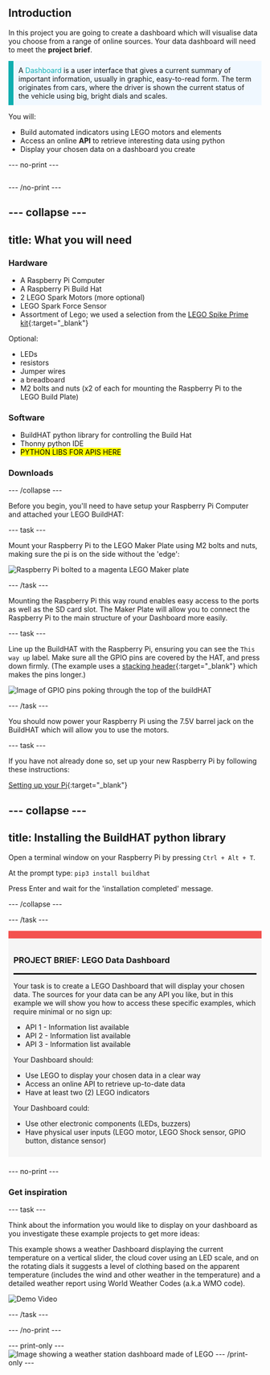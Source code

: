 ## Introduction


In this project you are going to create a dashboard which will visualise data you choose from a range of online sources. Your data dashboard will need to meet the **project brief**.

<p style="border-left: solid; border-width:10px; border-color: #0faeb0; background-color: aliceblue; padding: 10px;">
A <span style="color: #0faeb0">Dashboard</span> is a user interface that gives a current summary of important information, usually in graphic, easy-to-read form. The term originates from cars, where the driver is shown the current status of the vehicle using big, bright dials and scales.</p>

You will:
+ Build automated indicators using LEGO motors and elements
+ Access an online **API** to retrieve interesting data using python
+ Display your chosen data on a dashboard you create

--- no-print ---

<div style="display: flex; flex-wrap: wrap">
<div style="flex-basis: 200px; flex-grow: 1">


--- /no-print ---


--- collapse ---
---
title: What you will need
---
### Hardware

+ A Raspberry Pi Computer
+ A Raspberry Pi Build Hat
+ 2 LEGO Spark Motors (more optional)
+ LEGO Spark Force Sensor
+ Assortment of Lego; we used a selection from the [LEGO Spike Prime kit](https://education.lego.com/en-gb/product/spike-prime){:target="_blank"}

Optional:
+ LEDs
+ resistors
+ Jumper wires
+ a breadboard
+ M2 bolts and nuts (x2 of each for mounting the Raspberry Pi to the LEGO Build Plate)

### Software

+ BuildHAT python library for controlling the Build Hat
+ Thonny python IDE
+ <mark>PYTHON LIBS FOR APIS HERE</mark>

### Downloads

--- /collapse ---

Before you begin, you'll need to have setup your Raspberry Pi Computer and attached your LEGO BuildHAT:

--- task ---

Mount your Raspberry Pi to the LEGO Maker Plate using M2 bolts and nuts, making sure the pi is on the side without the 'edge':

 ![Raspberry Pi bolted to a magenta LEGO Maker plate](images/build_11.jpg)

--- /task ---

Mounting the Raspberry Pi this way round enables easy access to the ports as well as the SD card slot. The Maker Plate will allow you to connect the Raspberry Pi to the main structure of your Dashboard more easily.

--- task ---

Line up the BuildHAT with the Raspberry Pi, ensuring you can see the `This way up` label. Make sure all the GPIO pins are covered by the HAT, and press down firmly. (The example uses a [stacking header](https://www.adafruit.com/product/2223){:target="_blank"} which makes the pins longer.)

![Image of GPIO pins poking through the top of the buildHAT](images/build_15.jpg)

--- /task ---

You should now power your Raspberry Pi using the 7.5V barrel jack on the BuildHAT which will allow you to use the motors.

--- task ---

If you have not already done so, set up your new Raspberry Pi by following these instructions:

[Setting up your Pi](https://projects.raspberrypi.org/en/projects/raspberry-pi-setting-up){:target="_blank"}

--- collapse ---
---
title: Installing the BuildHAT python library
---

Open a terminal window on your Raspberry Pi by pressing `Ctrl + Alt + T`.

At the prompt type: `pip3 install buildhat`

Press Enter and wait for the 'installation completed' message.

--- /collapse ---

--- /task ---


<div style="border-top: 15px solid #f3524f; background-color: whitesmoke; margin-bottom: 20px; padding: 10px;">

### PROJECT BRIEF: LEGO Data Dashboard
<hr style="border-top: 2px solid black;">

Your task is to create a LEGO Dashboard that will display your chosen data. The sources for your data can be any API you like, but in this example we will show you how to access these specific examples, which require minimal or no sign up:

+ API 1 - Information list available
+ API 2 - Information list available
+ API 3 - Information list available

Your Dashboard should:
+ Use LEGO to display your chosen data in a clear way
+ Access an online API to retrieve up-to-date data
+ Have at least two (2) LEGO indicators

Your Dashboard could:
+ Use other electronic components (LEDs, buzzers)
+ Have physical user inputs (LEGO motor, LEGO Shock sensor, GPIO button, distance sensor)
  
</div>

--- no-print ---

### Get inspiration

--- task ---

Think about the information you would like to display on your dashboard as you investigate these example projects to get more ideas:

This example shows a weather Dashboard displaying the current temperature on a vertical slider, the cloud cover using an LED scale, and on the rotating dials it suggests a level of clothing based on the apparent temperature (includes the wind and other weather in the temperature) and a detailed weather report using World Weather Codes (a.k.a WMO code).

![Demo Video](images/weather-dash.gif)

--- /task ---

--- /no-print ---

--- print-only ---
![Image showing a weather station dashboard made of LEGO](images/example-dash.jpg)
--- /print-only ---


